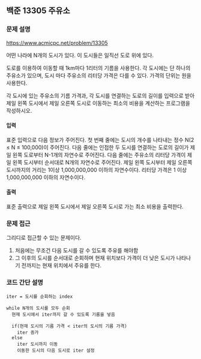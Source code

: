 ## 백준 13305 주유소

### 문제 설명

https://www.acmicpc.net/problem/13305

어떤 나라에 N개의 도시가 있다. 이 도시들은 일직선 도로 위에 있다.

도로를 이용하여 이동할 때 1km마다 1리터의 기름을 사용한다. 각 도시에는 단 하나의 주유소가 있으며, 도시 마다 주유소의 리터당 가격은 다를 수 있다. 가격의 단위는 원을 사용한다.

각 도시에 있는 주유소의 기름 가격과, 각 도시를 연결하는 도로의 길이를 입력으로 받아 제일 왼쪽 도시에서 제일 오른쪽 도시로 이동하는 최소의 비용을 계산하는 프로그램을 작성하시오.

#### 입력
표준 입력으로 다음 정보가 주어진다. 첫 번째 줄에는 도시의 개수를 나타내는 정수 N(2 ≤ N ≤ 100,000)이 주어진다. 다음 줄에는 인접한 두 도시를 연결하는 도로의 길이가 제일 왼쪽 도로부터 N-1개의 자연수로 주어진다. 다음 줄에는 주유소의 리터당 가격이 제일 왼쪽 도시부터 순서대로 N개의 자연수로 주어진다. 제일 왼쪽 도시부터 제일 오른쪽 도시까지의 거리는 1이상 1,000,000,000 이하의 자연수이다. 리터당 가격은 1 이상 1,000,000,000 이하의 자연수이다. 

#### 출력
표준 출력으로 제일 왼쪽 도시에서 제일 오른쪽 도시로 가는 최소 비용을 출력한다. 

### 문제 접근

그리디로 접근할 수 있는 문제이다.

1. 처음에는 무조건 다음 도시를 갈 수 있도록 주유를 해야함
2. 그 이후의 도시를 순서대로 순회하며 현재 위치보다 가격이 더 낮은 도시가 나타나기 전까지는 현재 위치에서 주유를 한다.

### 코드 간단 설명
```
iter = 도시를 순회하는 index

while N개의 도시를 모두 순회
  현재 도시에서 iter까지 갈 수 있도록 기름을 넣음

  if(현재 도시의 기름 가격 < iter의 도시의 기름 가격) 
    iter 증가
  else 
    iter 도시까지 이동
    이동한 도시의 다음 도시로 iter 설정
```





